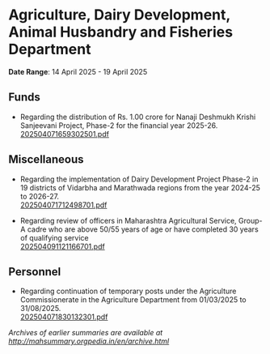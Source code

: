 # Agriculture, Dairy Development, Animal Husbandry and Fisheries Department

**Date Range**: 14 April 2025 - 19 April 2025


## Funds
- Regarding the distribution of Rs. 1.00 crore for Nanaji Deshmukh Krishi Sanjeevani Project, Phase-2 for the financial year 2025-26.\
  [202504071659302501.pdf](https://gr.maharashtra.gov.in/Site/Upload/Government%20Resolutions/English/202504071659302501.pdf)

## Miscellaneous
- Regarding the implementation of Dairy Development Project Phase-2 in 19 districts of Vidarbha and Marathwada regions from the year 2024-25 to 2026-27.\
  [202504071712498701.pdf](https://gr.maharashtra.gov.in/Site/Upload/Government%20Resolutions/English/202504071712498701.pdf)

- Regarding review of officers in Maharashtra Agricultural Service, Group-A cadre who are above 50/55 years of age or have completed 30 years of qualifying service\
  [202504091121166701.pdf](https://gr.maharashtra.gov.in/Site/Upload/Government%20Resolutions/English/202504091121166701.pdf)

## Personnel
- Regarding continuation of temporary posts under the Agriculture Commissionerate in the Agriculture Department from 01/03/2025 to 31/08/2025.\
  [202504071830132301.pdf](https://gr.maharashtra.gov.in/Site/Upload/Government%20Resolutions/English/202504071830132301.pdf)


*Archives of earlier summaries are available at http://mahsummary.orgpedia.in/en/archive.html*